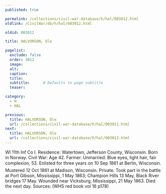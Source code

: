 ```yaml
---
published: true

permalink: /collections/civil-war-database/h/hal/003012.html
oldlink: /CivilWar/db/h/hal/003012.html

oldid: 003012

title: HALVORSON, Ole

pagelist:
  exclude: false
  order: 3012
  image: 
  alt:
  caption:
  title:
  subtitle:      # Defaults to page subtitle
  teaser:

category: 
  - H 
  - HAL

previous:
  title: HALVORSON, Ole
  url: /collections/civil-war-database/h/hal/003011.html  
next:
  title: HALVORSON, Ole
  url: /collections/civil-war-database/h/hal/003013.html   
---
```

WI 11th Inf Co I. Residence: Watertown, Jefferson County, Wisconsin. Born in Norway. Civil War: Age 42. Farmer. Unmarried. Blue eyes, light hair, fair complexion, 5&#146;3&#148;. Enlisted for three years on 10 Sep 1861 at Berlin, Wisconsin. Mustered 12 Oct 1861 at Madison, Wisconsin. Private. Took part in the battle at Port Gibson, Mississippi, 1 May 1863; Champion Hills 13 May, Black River bridges 17 May. Wounded near Vicksburg, Mississippi, 21 May 1863. Died the next day. Sources: (WHS red book vol 16 p178)